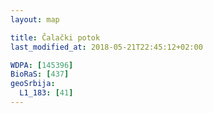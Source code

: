 ```yaml
---
layout: map

title: Čalački potok
last_modified_at: 2018-05-21T22:45:12+02:00

WDPA: [145396]
BioRaS: [437]
geoSrbija:
  L1_183: [41]
---
```

